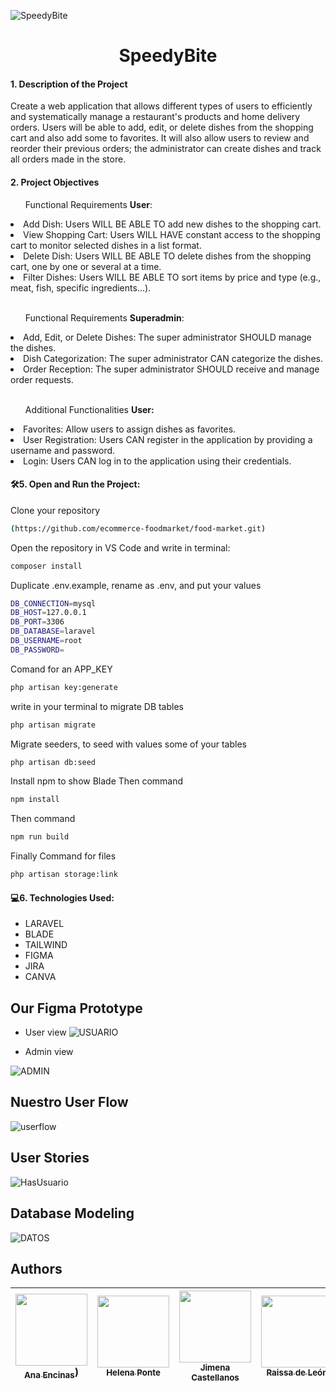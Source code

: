 
![SpeedyBite](https://github.com/Dafnay/HeroesApp/assets/109661844/f0ec2809-4c7c-47d4-aa26-d89fc3bddd52)


<h1 align="center"> SpeedyBite </h1>
<h4> 1. Description of the Project </h4>
<p>Create a web application that allows different types of users to efficiently and systematically manage a restaurant's products and home delivery orders. Users will be able to add, edit, or delete dishes from the shopping cart and also add some to favorites. It will also allow users to review and reorder their previous orders; the administrator can create dishes and track all orders made in the store.</p>

<h4> 2. Project Objectives </h4>

<ul>Functional Requirements <b>User</b>:</ul>
<li>Add Dish: Users WILL BE ABLE TO add new dishes to the shopping cart.</li>
<li>View Shopping Cart: Users WILL HAVE constant access to the shopping cart to monitor selected dishes in a list format.</li>
<li>Delete Dish: Users WILL BE ABLE TO delete dishes from the shopping cart, one by one or several at a time.</li>
<li>Filter Dishes: Users WILL BE ABLE TO sort items by price and type (e.g., meat, fish, specific ingredients...).</li>
<br>

<ul>Functional Requirements <b>Superadmin</b>:</ul>
<li>Add, Edit, or Delete Dishes: The super administrator SHOULD manage the dishes.</li>
<li>Dish Categorization: The super administrator CAN categorize the dishes.</li>
<li>Order Reception: The super administrator SHOULD receive and manage order requests.</li>
<br>

<ul>Additional Functionalities <b> User:</b></ul>
<li>Favorites: Allow users to assign dishes as favorites.</li>
<li>User Registration: Users CAN register in the application by providing a username and password.</li>
<li>Login: Users CAN log in to the application using their credentials.</li>


  
  

 
<h4> 🛠️5. Open and Run the Project:</h4>
   

Clone your repository

```bash
(https://github.com/ecommerce-foodmarket/food-market.git)
```
Open the repository in VS Code and write in terminal:

```bash
composer install
```
Duplicate .env.example, rename as .env, and put your values
```bash
DB_CONNECTION=mysql
DB_HOST=127.0.0.1
DB_PORT=3306
DB_DATABASE=laravel
DB_USERNAME=root
DB_PASSWORD=
```
Comand for an APP_KEY
```bash
php artisan key:generate
```
write in your terminal to migrate DB tables
```bash
php artisan migrate
```
Migrate seeders,
to seed with values some of your tables
```bash
php artisan db:seed

```
Install npm to show Blade
Then command 
```bash
npm install
```
Then command 
```bash
npm run build
```

Finally Command for files
```bash
php artisan storage:link
```

<h4> 💻6. Technologies Used:</h4>
   <ul>
    <li>LARAVEL</li>
    <li>BLADE</li>
    <li>TAILWIND</li>
    <li>FIGMA</li>
    <li>JIRA</li>
     <li>CANVA</li> 
   </ul>

   <h2> Our Figma Prototype </h2>

  -  User view
![USUARIO](https://github.com/ecommerce-foodmarket/food-market/assets/109661844/476c71f3-19cd-4a29-b6b9-03339b7b9772)

  -  Admin view

![ADMIN](https://github.com/ecommerce-foodmarket/food-market/assets/109661844/a2670b05-8b5f-41ae-ab70-5f6028f3c013)



   <h2> Nuestro User Flow </h2>
 
![userflow](https://github.com/ecommerce-foodmarket/food-market/assets/109661844/11a250be-a41b-4d2f-a30e-27bf091b43d1)



  <h2> User Stories </h2>
  
![HasUsuario](https://github.com/ecommerce-foodmarket/food-market/assets/109661844/7c33c9f6-b26b-4b42-99ad-c539d9d56c0f)


 
<h2> Database Modeling </h2>


![DATOS](https://github.com/ecommerce-foodmarket/food-market/assets/109661844/e281d57a-4d85-4a10-b56c-12e930a0aa60)


   ## Authors

| [<img src="https://avatars.githubusercontent.com/u/132446921?v=4" width=115><br><sub>Ana Encinas</sub>](https://github.com/anaencinasd)) |  [<img src="https://avatars.githubusercontent.com/u/110493210?v=4" width=115><br><sub>Helena Ponte</sub>](https://github.com/helenaponted) | [<img src="https://avatars.githubusercontent.com/u/132447075?v=4" width=115><br><sub>Jimena Castellanos</sub>](https://github.com/Jimena81) | [<img src="https://avatars.githubusercontent.com/u/110122046?v=4" width=115><br><sub>Raissa de León</sub>](https://github.com/Ninetthe) |  [<img src="https://avatars.githubusercontent.com/u/109661844?v=4" width=115><br><sub>Alba Velasco</sub>](https://github.com/Dafnay) |
| :---: | :---: | :---: | :---: | :---: |
 
